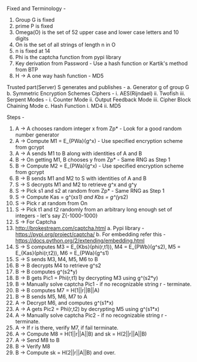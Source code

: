 Fixed and Terminology -
1. Group G is fixed
2. prime P is fixed
3. Omega(O) is the set of 52 upper case and lower case letters and 10 digits
4. On is the set of all strings of length n in O
5. n is fixed at 14
6. Phi is the captcha function from pypi library
7. Key derivation from Password - Use a hash function or Kartik's method from BTP
8. H -> A one way hash function - MD5

Trusted part(Server) S generates and publishes -
  a. Generator g of group G
  b. Symmetric Encryption Schemes
    Ciphers -
    i. AES(Rijndael)
    ii. Twofish
    iii. Serpent
    Modes -
    i. Counter Mode
    ii. Output Feedback Mode
    iii. Cipher Block Chaining Mode
  c. Hash Function
    i. MD4
    ii. MD5
    
Steps -

1. A -> A chooses random integer x from Zp* - Look for a good random number generator
2. A -> Compute M1 = E_{PWa}(g^x) - Use specified encryption scheme from gcrypt
3. A -> A sends M1 to B along with identities of A and B
4. B -> On getting M1, B chooses y from Zp* - Same RNG as Step 1
5. B -> Compute M2 = E_{PWa}(g^x) - Use specified encryption scheme from gcrypt
6. B -> B sends M1 and M2 to S with identities of A and B
7. S -> S decrypts M1 and M2 to retrieve g^x and g^y
8. S -> Pick s1 and s2 at random from Zp* - Same RNG as Step 1
9. S -> Compute Kas = g^(x*s1) and Kbs = g^(y*s2)
10. S -> Pick r at random from On
11. S -> Pick t1 and t2 randomly from an arbitrary long enough set of integers - let's say Z{-1000-1000}
12. S -> For Captcha
  1. http://brokestream.com/captcha.html
  a. Pypi library - https://pypi.org/project/captcha/
  b. For embedding refer this - https://docs.python.org/2/extending/embedding.html
13. S -> S computes M3 = E_{Kbs}(phi(r,t1)), M4 = E_{PWb}(g^s2), M5 = E_{Kas}(phi(r,t2)), M6 = E_{PWa}(g^s1)
14. S -> S sends M3, M4, M5, M6 to B
15. B -> B decrypts M4 to retrieve g^s2
16. B -> B computes g^(s2*y)
17. B -> B gets Pic1 = Phi(r,t1) by decrypting M3 using g^(s2*y)
18. B -> Manually solve captcha Pic1 - if no recognizable string r - terminate.
19. B -> B computes M7 = H(1||r||B||A)
20. B -> B sends M5, M6, M7 to A
21. A -> Decrypt M6, and computes g^(s1*x)
22. A -> A gets Pic2 = Phi(r,t2) by decrypting M5 using g^(s1*x)
23. A -> Manually solve captcha Pic2 - if no recognizable string r - terminate.
24. A -> If r is there, verify M7, if fail terminate.
25. A -> Compute M8 = H(1||r||A||B) and sk = H(2||r||A||B)
26. A -> Send M8 to B
27. B -> Verify M8
28. B -> Compute sk = H(2||r||A||B) and over.
